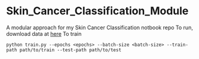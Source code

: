 # Skin_Cancer_Classification_Module
A modular approach for my Skin Cancer Classification notbook repo
To run, download data at [here](https://drive.google.com/drive/folders/13LVR29hO_TYJPZ0-e9TLOins6Q9-Bq7I?usp=drive_link)
To train
```
python train.py --epochs <epochs> --batch-size <batch-size> --train-path path/to/train --test-path path/to/test
```
